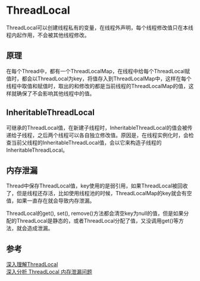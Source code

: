# ThreadLocal

ThreadLocal可以创建线程私有的变量，在线程外声明，每个线程修改值只在本线程内起作用，不会被其他线程修改。

## 原理

在每个Thread中，都有一个ThreadLocalMap，在线程中给每个ThreadLocal赋值时，都会以ThreadLocal为key，将值存入到ThreadLocalMap中，这样在每个线程中取值和赋值时，取出的和修改的都是当前线程的ThreadLocalMap的值，这样就确保了不会影响其他线程中的值。

## InheritableThreadLocal

可继承的ThreadLocal值，在新建子线程时，InheritableThreadLocal的值会被传递给子线程，之后两个线程可以各自独立修改值。原因是，在线程实例化时，会检查当前父线程的InheritableThreadLocal值，会以它来构造子线程的InheritableThreadLocal。

## 内存泄漏

Thread中保存ThreadLocal值，key使用的是弱引用，如果ThreadLocal被回收了，但是线程还存活，比如使用线程池的时候，ThreadLocalMap的key就会有空值，如果一直存在就会导致内存泄漏。

ThreadLocal的get(), set(), remove()方法都会清空key为null的值，但是如果分配的ThreadLocal是静态的，或者ThreadLocal分配了值，又没调用get()等方法，就会造成泄漏。

## 参考

[深入理解ThreadLocal](http://blog.csdn.net/fishle123/article/details/48087753)  
[深入分析 ThreadLocal 内存泄漏问题](http://blog.xiaohansong.com/2016/08/06/ThreadLocal-memory-leak/)
